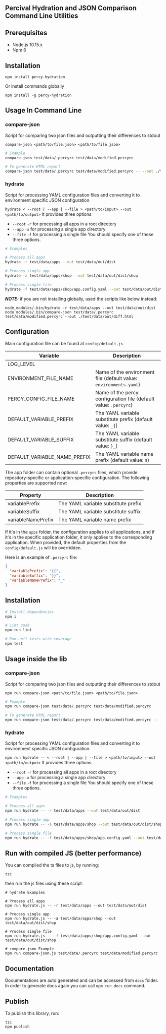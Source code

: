 ## Percival Hydration and JSON Comparison Command Line Utilities


## Prerequisites

- Node.js 10.15.x
- Npm 6

## Installation

```
npm install percy-hydration
```

Or install commands globally
```
npm install -g percy-hydration
```

## Usage In Command Line

### compare-json

Script for comparing two json files and outputting their differences to stdout

`compare-json <path/to/file.json> <path/to/file.json>`

```bash
# Example
compare-json test/data/.percyrc test/data/modified.percyrc

# To generate HTML report
compare-json test/data/.percyrc test/data/modified.percyrc -- --out ./test/data/out/diff.html
```

### hydrate

Script for processing YAML configuration files and converting it to environment specific JSON configuration

`hydrate < --root | --app | --file > <path/to/input> --out <path/to/output>`
It provides three options
- `--root` `-r` for processing all apps in a root directory
- `--app` `-a` for processing a single app directory
- `--file` `-f` for processing a single file
You should specify one of these three options.

```bash
# Examples

# Process all apps
hydrate -r test/data/apps --out test/data/out/dist

# Process single app
hydrate -a test/data/apps/shop --out test/data/out/dist/shop

# Process single file
hydrate -f test/data/apps/shop/app.config.yaml --out test/data/out/dist/shop
```

**_NOTE:_** if you are not installing globally, used the scripts like below instead:
```
node_modules/.bin/hydrate -r test/data/apps --out test/data/out/dist
node_modules/.bin/compare-json test/data/.percyrc test/data/modified.percyrc --out ./test/data/out/diff.html
```

## Configuration

Main configuration file can be found at `config/default.js`

| Variable                     | Description                                                                                                                                                |
|------------------------------|-------------------------------------------------------------------|
| LOG_LEVEL                    |                                                                   |
| ENVIRONMENT_FILE_NAME        | Name of the environment file (default value: `environments.yaml`) |
| PERCY_CONFIG_FILE_NAME       | Name of the percy configuration file (default value: `.percyrc`)  |                                                                                               |
| DEFAULT_VARIABLE_PREFIX      | The YAML variable substitute prefix (default value: `_{`)         |
| DEFAULT_VARIABLE_SUFFIX      | The YAML variable substitute suffix (default value: `}_`)         |
| DEFAULT_VARIABLE_NAME_PREFIX | The YAML variable name prefix (default value: `$`)                |

The app folder can contain optional `.percyrc` files, which provide repository-specific or application-specific configuration. The following properties are supported now:

| Property           | Description                         |
|--------------------|-------------------------------------|
| variablePrefix     | The YAML variable substitute prefix |
| variableSuffix     | The YAML variable substitute suffix |
| variableNamePrefix | The YAML variable name prefix       |

If it's in the `apps` folder, the configuration applies to all applications, and if it's in the specific application folder, it only applies to the corresponding application. When provided, the default properties from the `config/default.js` will be overridden.

Here is an example of `.percyrc` file:
```json
{
  "variablePrefix": "{{",
  "variableSuffix": "}}",
  "variableNamePrefix": "_"
}
```

## Installation

```bash
# Install dependencies
npm i

# Lint code
npm run lint

# Run unit tests with coverage
npm test

```

## Usage inside the lib

### compare-json

Script for comparing two json files and outputting their differences to stdout

`npm run compare-json <path/to/file.json> <path/to/file.json>`

```bash
# Example
npm run compare-json test/data/.percyrc test/data/modified.percyrc

# To generate HTML report
npm run compare-json test/data/.percyrc test/data/modified.percyrc -- --out ./test/data/out/diff.html
```

### hydrate

Script for processing YAML configuration files and converting it to environment specific JSON configuration

`npm run hydrate -- < --root | --app | --file > <path/to/input> --out <path/to/output>`
It provides three options 
- `--root` `-r` for processing all apps in a root directory
- `--app` `-a` for processing a single app directory
- `--file` `-f` for processing a single file
You should specify one of these three options.

```bash
# Examples

# Process all apps
npm run hydrate -- -r test/data/apps --out test/data/out/dist

# Process single app
npm run hydrate -- -a test/data/apps/shop --out test/data/out/dist/shop

# Process single file
npm run hydrate -- -f test/data/apps/shop/app.config.yaml --out test/data/out/dist/shop
```


## Run with compiled JS (better performance)

You can compiled the ts files to js, by running:
```
tsc
```

then run the js files using these script:
```
# hydrate Examples

# Process all apps
npm run hydrate.js -- -r test/data/apps --out test/data/out/dist

# Process single app
npm run hydrate.js -- -a test/data/apps/shop --out test/data/out/dist/shop

# Process single file
npm run hydrate.js -- -f test/data/apps/shop/app.config.yaml --out test/data/out/dist/shop

# compare-json Example
npm run compare-json.js test/data/.percyrc test/data/modified.percyrc
```

## Documentation
Documentations are auto generated and can be accessed from `docs` folder. 
In order to generate docs again you can call `npm run docs` command.


## Publish
To publish this library, run:
```
tsc
npm publish
```